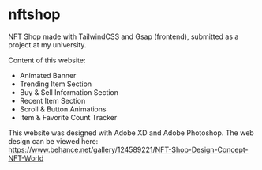 # nftshop

NFT Shop made with TailwindCSS and Gsap (frontend), submitted as a project at my university.

Content of this website:
- Animated Banner
- Trending Item Section
- Buy & Sell Information Section
- Recent Item Section
- Scroll & Button Animations
- Item & Favorite Count Tracker

This website was designed with Adobe XD and Adobe Photoshop.
The web design can be viewed here: https://www.behance.net/gallery/124589221/NFT-Shop-Design-Concept-NFT-World
